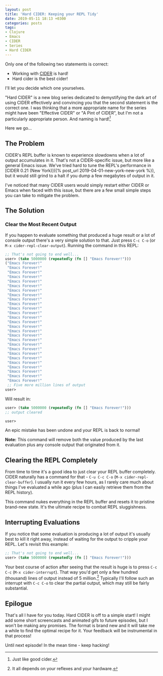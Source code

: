 ```yaml
---
layout: post
title: 'Hard CIDER: Keeping your REPL Tidy'
date: 2019-05-11 18:13 +0300
categories: posts
tags:
- Clojure
- Emacs
- CIDER
- Series
- Hard CIDER
---
```


Only one of the following two statements is correct:

* Working with [CIDER](https://docs.cider.mx) is hard!
* Hard cider is the best cider!

I'll let you decide which one yourselves.

"Hard CIDER" is a new blog series dedicated to demystifying the dark
art of using CIDER effectively and convincing you that the second
statement is the correct one. I was thinking that a more appropriate
name for the series might have been "Effective CIDER" or "A Pint of
CIDER", but I'm not a particularly appropriate person. And naming is
hard![^1]

Here we go...

## The Problem

CIDER's REPL buffer is known to experience slowdowns when a lot of
output accumulates in it.  That's not a CIDER-specific issue, but more
like a general Emacs issue. We've tried hard to tune the REPL's
performance in [CIDER 0.21 (New York)]({% post_url 2019-04-01-new-york-new-york %}), but it would still grind to a halt if
you dump a few megabytes of output in it.

I've noticed that many CIDER users would simply restart either CIDER or Emacs when faced with this issue, but there
are a few small simple steps you can take to mitigate the problem.

## The Solution

### Clear the Most Recent Output

If you happen to evaluate something that produced a huge result or a lot of console output there's a very simple solution to that.
Just press `C-c C-o` (or `M-x cider-repl-clear-output`). Running the command in this REPL:

``` clojure
;; That's not going to end well...
user> (take 5000000 (repeatedly (fn [] "Emacs Forever!")))
("Emacs Forever!"
 "Emacs Forever!"
 "Emacs Forever!"
 "Emacs Forever!"
 "Emacs Forever!"
 "Emacs Forever!"
 "Emacs Forever!"
 "Emacs Forever!"
 "Emacs Forever!"
 "Emacs Forever!"
 "Emacs Forever!"
 "Emacs Forever!"
 "Emacs Forever!"
 "Emacs Forever!"
 "Emacs Forever!"
 "Emacs Forever!"
 "Emacs Forever!"
 "Emacs Forever!"
 "Emacs Forever!"
 "Emacs Forever!"
 "Emacs Forever!"
 "Emacs Forever!"
 "Emacs Forever!"
 "Emacs Forever!"
 "Emacs Forever!"
 "Emacs Forever!"
 "Emacs Forever!"
 ;; Five more million lines of output
user>
```

Will result in:

``` clojure
user> (take 5000000 (repeatedly (fn [] "Emacs Forever!")))
;; output cleared

user>
```

An epic mistake has been undone and your REPL is back to normal!

**Note:** This command will remove both the value produced by the last evaluation plus any console output that originated from it.

## Clearing the REPL Completely

From time to time it's a good idea to just clear your REPL buffer completely. CIDER naturally has a command for that - `C-u C-c C-o` (`M-x cider-repl-clear-buffer`).
I usually run it every few hours, as I rarely care much about things I've evaluated a while ago (plus I can easily retrieve them from the REPL history).

This command nukes everything in the REPL buffer and resets it to pristine brand-new state. It's the ultimate recipe to combat REPL sluggishness.

## Interrupting Evaluations

If you notice that some evaluation is producing a lot of output it's usually best to kill it right away, instead of waiting for the output to
cripple your REPL. Let's revisit this example:

``` clojure
;; That's not going to end well...
user> (take 5000000 (repeatedly (fn [] "Emacs Forever!")))
```

Your best course of action after seeing that the result is huge is to press `C-c C-c` (`M-x cider-interrupt`).
That way you'd get only a few hundred (thousand) lines of output instead of 5 million.[^2]
Typically I'll follow such an interrupt with `C-c C-o` to clear the partial output, which may still be fairly substantial.

## Epilogue

That's all I have for you today. Hard CIDER is off to a simple start!
I might add some short screencasts and animated gifs to future episodes, but I won't be making
any promises. The format is brand new and it will take me a while to find the optimal recipe for it.
Your feedback will be instrumental in that process!

Until next episode! In the mean time - keep hacking!

[^1]: Just like good cider.
[^2]: It all depends on your reflexes and your hardware.
